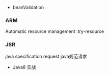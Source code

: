 - beanValidation

### ARM

Automatic resource management :try-resource

### JSR

java specification request java规范请求



- Java8 实战